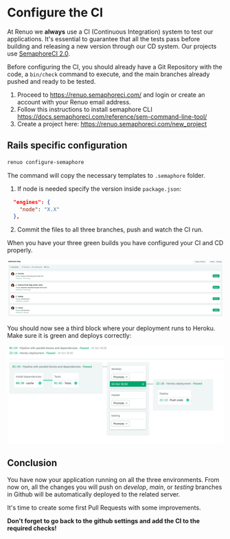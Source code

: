 # Configure the CI

At Renuo we **always** use a CI (Continuous Integration) system to test our applications. It's essential to guarantee
that all the tests pass before building and releasing a new version through our CD system. Our projects use
[SemaphoreCI 2.0](<https://semaphoreci.com/>).

Before configuring the CI, you should already have a Git Repository with the code, a `bin/check` command to execute,
and the main branches already pushed and ready to be tested.

1. Proceed to <https://renuo.semaphoreci.com/> and login or create an account with your Renuo email address.
1. Follow this instructions to install semaphore CLI https://docs.semaphoreci.com/reference/sem-command-line-tool/
1. Create a project here: <https://renuo.semaphoreci.com/new_project>

## Rails specific configuration

```sh
renuo configure-semaphore
```

The command will copy the necessary templates to `.semaphore` folder.

1. If node is needed specify the version inside `package.json`:
```json
  "engines": {
    "node": "X.X"
  },
```
2. Commit the files to all three branches, push and watch the CI run.

When you have your three green builds you have configured your CI and CD properly.

![semaphoreci_2](../images/semaphore_ci.png)

You should now see a third block where your deployment runs to Heroku.
Make sure it is green and deploys correctly:

![semaphoreci_2](../images/semaphore_cd.png)

## Conclusion

You have now your application running on all the three environments.
From now on, all the changes you will push on *develop*, *main*, or *testing*
branches in Github will be automatically deployed to the related server.

It's time to create some first Pull Requests with some improvements.

**Don't forget to go back to the github settings and add the CI to the required checks!**
